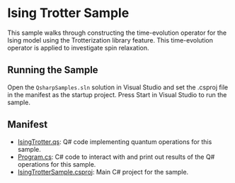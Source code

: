 ﻿# Ising Trotter Sample

This sample walks through constructing the time-evolution operator for the Ising model using the Trotterization library feature. This time-evolution operator is applied to investigate spin relaxation.

## Running the Sample

Open the `QsharpSamples.sln` solution in Visual Studio and set the .csproj file in the manifest as the startup project.
Press Start in Visual Studio to run the sample.

## Manifest

- [IsingTrotter.qs](./IsingTrotter.qs): Q# code implementing quantum operations for this sample.
- [Program.cs](./Program.cs): C# code to interact with and print out results of the Q# operations for this sample.
- [IsingTrotterSample.csproj](./IsingTrotterSample.csproj): Main C# project for the sample.

